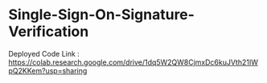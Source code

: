 # Single-Sign-On-Signature-Verification

Deployed Code Link : https://colab.research.google.com/drive/1dq5W2QW8CjmxDc6kuJVth21IWpQ2KKem?usp=sharing

